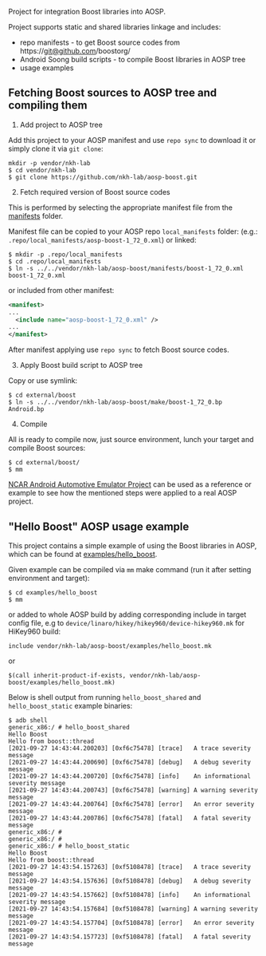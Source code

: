 Project for integration Boost libraries into AOSP.

Project supports static and shared libraries linkage and includes:
* repo manifests - to get Boost source codes from https://git@github.com/boostorg/
* Android Soong build scripts - to compile Boost libraries in AOSP tree
* usage examples

## Fetching Boost sources to AOSP tree and compiling them
1. Add project to AOSP tree

Add this project to your AOSP manifest and use `repo sync` to download it or simply clone it via `git clone`:
```
mkdir -p vendor/nkh-lab
$ cd vendor/nkh-lab
$ git clone https://github.com/nkh-lab/aosp-boost.git
```

2. Fetch required version of Boost source codes

This is performed by selecting the appropriate manifest file from the [manifests](manifests/) folder.

Manifest file can be copied to your AOSP repo `local_manifests` folder: (e.g.: `.repo/local_manifests/aosp-boost-1_72_0.xml`) or linked:
```
$ mkdir -p .repo/local_manifests
$ cd .repo/local_manifests
$ ln -s ../../vendor/nkh-lab/aosp-boost/manifests/boost-1_72_0.xml boost-1_72_0.xml
```
or included from other manifest:
```xml
<manifest>
...
  <include name="aosp-boost-1_72_0.xml" />
...
</manifest>
```
After manifest applying use `repo sync` to fetch Boost source codes.

3. Apply Boost build script to AOSP tree 

Copy or use symlink:
```
$ cd external/boost
$ ln -s ../../vendor/nkh-lab/aosp-boost/make/boost-1_72_0.bp Android.bp
```

4. Compile

All is ready to compile now, just source environment, lunch your target and compile Boost sources:

```
$ cd external/boost/
$ mm
```

[NCAR Android Automotive Emulator Project](https://github.com/nkh-lab/aosp-ncar-manifest) can be used as a reference or example to see how the mentioned steps were applied to a real AOSP project.

## "Hello Boost" AOSP usage example

This project contains a simple example of using the Boost libraries in AOSP, which can be found at [examples/hello_boost](examples/hello_boost).

Given example can be compiled via `mm` make command (run it after setting environment and target):

```
$ cd examples/hello_boost
$ mm
```

 or added to whole AOSP build by adding corresponding include in target config file, e.g to 
`device/linaro/hikey/hikey960/device-hikey960.mk` for HiKey960 build:
```
include vendor/nkh-lab/aosp-boost/examples/hello_boost.mk
```
or
```
$(call inherit-product-if-exists, vendor/nkh-lab/aosp-boost/examples/hello_boost.mk)
```
Below is shell output from running `hello_boost_shared` and `hello_boost_static` example binaries:
```
$ adb shell
generic_x86:/ # hello_boost_shared                                                                                                                                                                                                                                               
Hello Boost
Hello from boost::thread
[2021-09-27 14:43:44.200203] [0xf6c75478] [trace]   A trace severity message
[2021-09-27 14:43:44.200690] [0xf6c75478] [debug]   A debug severity message
[2021-09-27 14:43:44.200720] [0xf6c75478] [info]    An informational severity message
[2021-09-27 14:43:44.200743] [0xf6c75478] [warning] A warning severity message
[2021-09-27 14:43:44.200764] [0xf6c75478] [error]   An error severity message
[2021-09-27 14:43:44.200786] [0xf6c75478] [fatal]   A fatal severity message
generic_x86:/ # 
generic_x86:/ # 
generic_x86:/ # hello_boost_static                                                                                                                                                                                                                                               
Hello Boost
Hello from boost::thread
[2021-09-27 14:43:54.157263] [0xf5108478] [trace]   A trace severity message
[2021-09-27 14:43:54.157636] [0xf5108478] [debug]   A debug severity message
[2021-09-27 14:43:54.157662] [0xf5108478] [info]    An informational severity message
[2021-09-27 14:43:54.157684] [0xf5108478] [warning] A warning severity message
[2021-09-27 14:43:54.157704] [0xf5108478] [error]   An error severity message
[2021-09-27 14:43:54.157723] [0xf5108478] [fatal]   A fatal severity message
```
